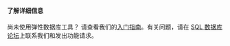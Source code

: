 #### 了解详细信息

尚未使用弹性数据库工具？ 请查看我们的[入门指南](../articles/sql-database/sql-database-elastic-scale-get-started.md)。有关问题，请在 [SQL 数据库论坛](https://social.msdn.microsoft.com/Forums/zh-cn/home?forum=windowsazurezhchs)上联系我们和发出功能请求。

<!---HONumber=69-->